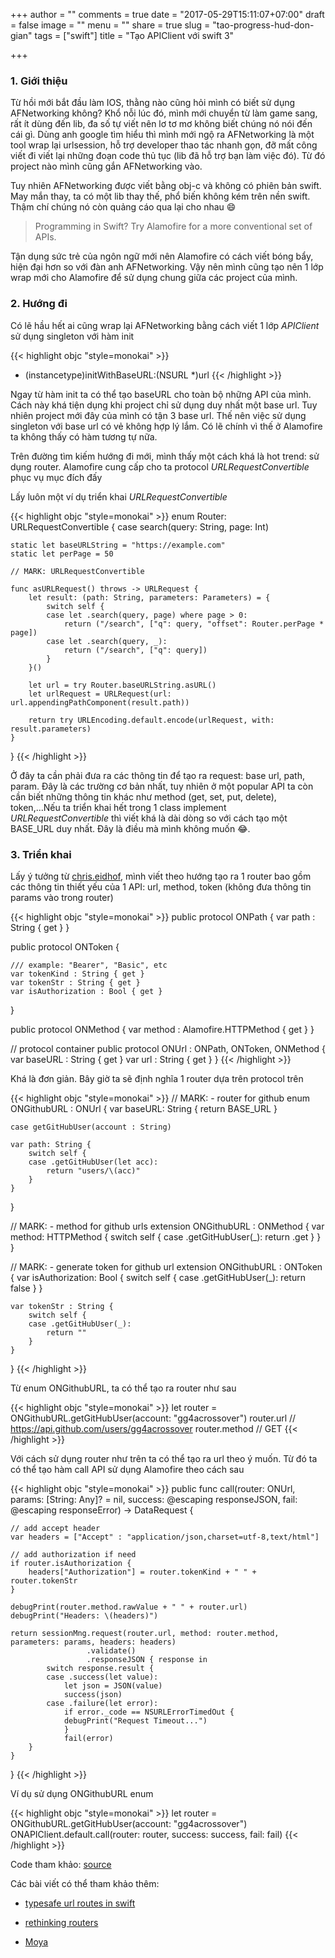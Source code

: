 +++
author = ""
comments = true
date = "2017-05-29T15:11:07+07:00"
draft = false
image = ""
menu = ""
share = true
slug = "tao-progress-hud-don-gian"
tags = ["swift"]
title = "Tạo APIClient với swift 3"

+++

### 1. Giới thiệu

Từ hồi mới bắt đầu làm IOS, thằng nào cũng hỏi mình có biết sử dụng AFNetworking không? Khổ nỗi lúc đó, mình mới chuyển từ làm game sang, rất ít dùng đến lib, đa số tự viết nên lơ tơ mơ không biết chúng nó nói đến cái gì. Dùng anh google tìm hiểu thì mình mới ngộ ra AFNetworking là một tool wrap lại urlsession, hỗ trợ developer thao tác nhanh gọn, đỡ mất công viết đi viết lại những đoạn code thủ tục (lib đã hỗ trợ bạn làm việc đó). Từ đó project nào mình cũng gắn AFNetworking vào. 

Tuy nhiên AFNetworking được viết bằng obj-c và không có phiên bản swift. May mắn thay, ta có một lib thay thế, phổ biến không kém trên nền swift.
Thậm chí chúng nó còn quảng cáo qua lại cho nhau :smile:

> Programming in Swift? Try Alamofire for a more conventional set of APIs.

Tận dụng sức trẻ của ngôn ngữ mới nên Alamofire có cách viết bóng bẩy, hiện đại hơn so với đàn anh AFNetworking. Vậy nên mình cũng tạo nên 1 lớp wrap mới cho Alamofire để sử dụng chung giữa các project của mình.

### 2. Hướng đi

Có lẽ hầu hết ai cũng wrap lại AFNetworking bằng cách viết 1 lớp *APIClient* sử dụng singleton với hàm init

{{< highlight objc "style=monokai" >}}
- (instancetype)initWithBaseURL:(NSURL *)url
{{< /highlight >}}

Ngay từ hàm init ta có thể tạo baseURL cho toàn bộ những API của mình. Cách này khá tiện dụng khi project chỉ sử dụng duy nhất một base url. Tuy nhiên project mới đây của mình có tận 3 base url. Thế nên việc sử dụng singleton với base url có vẻ không hợp lý lắm. Có lẽ chính vì thế ở Alamofire ta không thấy có hàm tương tự nữa.

Trên đường tìm kiếm hướng đi mới, mình thấy một cách khá là hot trend: sử dụng router. Alamofire cung cấp cho ta protocol *URLRequestConvertible* phục vụ mục đích đấy

Lấy luôn một ví dụ triển khai *URLRequestConvertible*

{{< highlight objc "style=monokai" >}}
enum Router: URLRequestConvertible {
    case search(query: String, page: Int)

    static let baseURLString = "https://example.com"
    static let perPage = 50

    // MARK: URLRequestConvertible

    func asURLRequest() throws -> URLRequest {
        let result: (path: String, parameters: Parameters) = {
            switch self {
            case let .search(query, page) where page > 0:
                return ("/search", ["q": query, "offset": Router.perPage * page])
            case let .search(query, _):
                return ("/search", ["q": query])
            }
        }()

        let url = try Router.baseURLString.asURL()
        let urlRequest = URLRequest(url: url.appendingPathComponent(result.path))

        return try URLEncoding.default.encode(urlRequest, with: result.parameters)
    }
}
{{< /highlight >}}

Ở đây ta cần phải đưa ra các thông tin để tạo ra request: base url, path, param. Đây là các trường cơ bản nhất, tuy nhiên ở một popular API ta còn cần biết những thông tin khác như method (get, set, put, delete), token,...Nếu ta triển khai hết trong 1 class implement *URLRequestConvertible* thì viết khá là dài dòng so với cách tạo một BASE_URL duy nhất. Đây là điều mà mình không muốn :joy:.

### 3. Triển khai
Lấy ý tưởng từ [chris.eidhof](http://chris.eidhof.nl/post/typesafe-url-routes-in-swift/), mình viết theo hướng tạo ra 1 router bao gồm các thông tin thiết yếu của 1 API: url, method, token (không đưa thông tin params vào trong router)

{{< highlight objc "style=monokai" >}}
public protocol ONPath {
    var path : String { get }
}

public protocol ONToken {
    
    /// example: "Bearer", "Basic", etc
    var tokenKind : String { get }
    var tokenStr : String { get }
    var isAuthorization : Bool { get }
}

public protocol ONMethod {
    var method : Alamofire.HTTPMethod { get }
}

// protocol container
public protocol ONUrl : ONPath, ONToken, ONMethod {
    var baseURL : String { get }
    var url : String { get }
}
{{< /highlight >}}

Khá là đơn giản. Bây giờ ta sẽ định nghĩa 1 router dựa trên protocol trên

{{< highlight objc "style=monokai" >}}
// MARK: - router for github
enum ONGithubURL : ONUrl {
    var baseURL: String {
        return BASE_URL
    }

    case getGitHubUser(account : String)
    
    var path: String {
        switch self {
        case .getGitHubUser(let acc):
            return "users/\(acc)"
        }
    }
}

// MARK: - method for github urls
extension ONGithubURL : ONMethod {
    var method: HTTPMethod {
        switch self {
        case .getGitHubUser(_):
            return .get
        }
    }
}

// MARK: - generate token for github url
extension ONGithubURL : ONToken {
    var isAuthorization: Bool {
        switch self {
        case .getGitHubUser(_):
            return false
        }
    }
    
    var tokenStr : String {
        switch self {
        case .getGitHubUser(_):
            return ""
        }
    }
}
{{< /highlight >}}

Từ enum ONGithubURL, ta có thể tạo ra router như sau

{{< highlight objc "style=monokai" >}}
let router = ONGithubURL.getGitHubUser(account: "gg4acrossover")
router.url // https://api.github.com/users/gg4acrossover
router.method // GET
{{< /highlight >}}

Với cách sử dụng router như trên ta có thể tạo ra url theo ý muốn. Từ đó ta có thể tạo hàm call API sử dụng Alamofire theo cách sau

{{< highlight objc "style=monokai" >}}
public func call(router: ONUrl, params: [String: Any]? = nil, success: @escaping responseJSON, fail: @escaping responseError) -> DataRequest {
    
    // add accept header
    var headers = ["Accept" : "application/json,charset=utf-8,text/html"]
    
    // add authorization if need
    if router.isAuthorization {
        headers["Authorization"] = router.tokenKind + " " + router.tokenStr
    }
    
    debugPrint(router.method.rawValue + " " + router.url)
    debugPrint("Headers: \(headers)")
    
    return sessionMng.request(router.url, method: router.method, parameters: params, headers: headers)
                     .validate()
                     .responseJSON { response in
            switch response.result {
            case .success(let value):
                let json = JSON(value)
                success(json)
            case .failure(let error):
                if error._code == NSURLErrorTimedOut {
                debugPrint("Request Timeout...")
                }
                fail(error)
        }
    }
}
{{< /highlight >}}

Ví dụ sử dụng ONGithubURL enum      

{{< highlight objc "style=monokai" >}}
let router = ONGithubURL.getGitHubUser(account: "gg4acrossover")
ONAPIClient.default.call(router: router, success: success, fail: fail)
{{< /highlight >}}

Code tham khảo: [source](https://github.com/gg4acrossover/swiftForFun/tree/master/Project%2003%20-OnAPIClient)

Các bài viết có thể tham khảo thêm:

* [typesafe url routes in swift](http://chris.eidhof.nl/post/typesafe-url-routes-in-swift/)

* [rethinking routers](https://chaione.com/blog/rethinking-routers-swift-protocol-oriented-programming-part-1/)

* [Moya](https://github.com/Moya/Moya)









